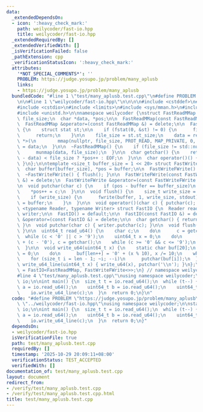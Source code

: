 ```yaml
---
data:
  _extendedDependsOn:
  - icon: ':heavy_check_mark:'
    path: weilycoder/fast-io.hpp
    title: weilycoder/fast-io.hpp
  _extendedRequiredBy: []
  _extendedVerifiedWith: []
  _isVerificationFailed: false
  _pathExtension: cpp
  _verificationStatusIcon: ':heavy_check_mark:'
  attributes:
    '*NOT_SPECIAL_COMMENTS*': ''
    PROBLEM: https://judge.yosupo.jp/problem/many_aplusb
    links:
    - https://judge.yosupo.jp/problem/many_aplusb
  bundledCode: "#line 1 \"test/many_aplusb.test.cpp\"\n#define PROBLEM \"https://judge.yosupo.jp/problem/many_aplusb\"\
    \n\n#line 1 \"weilycoder/fast-io.hpp\"\n\n\n\n#include <cstddef>\n#include <cstdint>\n\
    #include <cstdio>\n#include <limits>\n#include <sys/mman.h>\n#include <sys/stat.h>\n\
    #include <unistd.h>\n\nnamespace weilycoder {\nstruct FastReadMMap {\n  size_t\
    \ file_size;\n  char *data, *pos;\n\n  FastReadMMap(const FastReadMMap &) = delete;\n\
    \  FastReadMMap &operator=(const FastReadMMap &) = delete;\n\n  FastReadMMap()\
    \ {\n    struct stat st;\n\n    if (fstat(0, &st) != 0) {\n      file_size = std::numeric_limits<size_t>::max();\n\
    \      return;\n    }\n\n    file_size = st.st_size;\n    data = reinterpret_cast<char\
    \ *>(\n        mmap(nullptr, file_size, PROT_READ, MAP_PRIVATE, 0, 0));\n    pos\
    \ = data;\n  }\n\n  ~FastReadMMap() {\n    if (file_size != std::numeric_limits<size_t>::max())\n\
    \      munmap(data, file_size);\n  }\n\n  char getchar() {\n    return static_cast<size_t>(pos\
    \ - data) < file_size ? *pos++ : EOF;\n  }\n\n  char operator()() { return getchar();\
    \ }\n};\n\ntemplate <size_t buffer_size = 1 << 20> struct FastWriteFWrite {\n\
    \  char buffer[buffer_size], *pos = buffer;\n\n  FastWriteFWrite() = default;\n\
    \  ~FastWriteFWrite() { flush(); }\n\n  FastWriteFWrite(const FastWriteFWrite\
    \ &) = delete;\n  FastWriteFWrite &operator=(const FastWriteFWrite &) = delete;\n\
    \n  void putchar(char c) {\n    if (pos - buffer == buffer_size)\n      flush();\n\
    \    *pos++ = c;\n  }\n\n  void flush() {\n    size_t write_size = pos - buffer;\n\
    \    if (write_size) {\n      fwrite(buffer, 1, write_size, stdout);\n      pos\
    \ = buffer;\n    }\n  }\n\n  void operator()(char c) { putchar(c); }\n};\n\ntemplate\
    \ <typename Reader, typename Writer> struct FastIO {\n  Reader reader;\n  Writer\
    \ writer;\n\n  FastIO() = default;\n\n  FastIO(const FastIO &) = delete;\n  FastIO\
    \ &operator=(const FastIO &) = delete;\n\n  char getchar() { return reader.getchar();\
    \ }\n  void putchar(char c) { writer.putchar(c); }\n\n  void flush() { writer.flush();\
    \ }\n\n  uint64_t read_u64() {\n    char c;\n    do\n      c = getchar();\n  \
    \  while (c < '0' || c > '9');\n    uint64_t x = 0;\n    do\n      x = x * 10\
    \ + (c - '0'), c = getchar();\n    while (c >= '0' && c <= '9');\n    return x;\n\
    \  }\n\n  void write_u64(uint64_t x) {\n    static char buf[20];\n    size_t len\
    \ = 0;\n    do\n      buf[len++] = '0' + (x % 10), x /= 10;\n    while (x);\n\
    \    for (size_t i = len - 1; ~i; --i)\n      putchar(buf[i]);\n  }\n\n  void\
    \ write_u64_line(uint64_t x) { write_u64(x), putchar('\\n'); }\n};\n\nusing FastIODefault\
    \ = FastIO<FastReadMMap, FastWriteFWrite<>>;\n} // namespace weilycoder\n\n\n\
    #line 4 \"test/many_aplusb.test.cpp\"\nusing namespace weilycoder;\n\nstatic FastIODefault\
    \ io;\n\nint main() {\n  size_t t = io.read_u64();\n  while (t--) {\n    uint64_t\
    \ a = io.read_u64();\n    uint64_t b = io.read_u64();\n    uint64_t c = a + b;\n\
    \    io.write_u64_line(c);\n  }\n  return 0;\n}\n"
  code: "#define PROBLEM \"https://judge.yosupo.jp/problem/many_aplusb\"\n\n#include\
    \ \"../weilycoder/fast-io.hpp\"\nusing namespace weilycoder;\n\nstatic FastIODefault\
    \ io;\n\nint main() {\n  size_t t = io.read_u64();\n  while (t--) {\n    uint64_t\
    \ a = io.read_u64();\n    uint64_t b = io.read_u64();\n    uint64_t c = a + b;\n\
    \    io.write_u64_line(c);\n  }\n  return 0;\n}"
  dependsOn:
  - weilycoder/fast-io.hpp
  isVerificationFile: true
  path: test/many_aplusb.test.cpp
  requiredBy: []
  timestamp: '2025-10-29 20:09:11+08:00'
  verificationStatus: TEST_ACCEPTED
  verifiedWith: []
documentation_of: test/many_aplusb.test.cpp
layout: document
redirect_from:
- /verify/test/many_aplusb.test.cpp
- /verify/test/many_aplusb.test.cpp.html
title: test/many_aplusb.test.cpp
---
```

